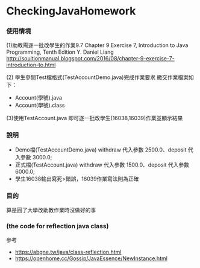 # CheckingJavaHomework

### 使用情境
(1)助教需逐一批改學生的作業9.7
Chapter 9 Exercise 7, Introduction to Java Programming, Tenth Edition Y. Daniel Liang
http://soultionmanual.blogspot.com/2016/08/chapter-9-exercise-7-introduction-to.html

(2)
學生參閱Test檔格式(TestAccountDemo.java)完成作業要求
繳交作業檔案如下：
* Account(學號).java
* Account(學號).class

(3)使用TestAccount.java
即可逐一批改學生(16038,16039)作業並顯示結果
### 說明
* Demo檔(TestAccountDemo.java) withdraw 代入參數 2500.0、deposit 代入參數 3000.0;
* 正式檔(TestAccount.java)     withdraw 代入參數 1500.0、deposit 代入參數 6000.0;
* 學生16038輸出寫死>錯誤，16039作業寫法則為正確

### 目的
算是圓了大學改助教作業時沒做好的事

### (the code for reflection java class)
參考
* https://abgne.tw/java/class-reflection.html
* https://openhome.cc/Gossip/JavaEssence/NewInstance.html
